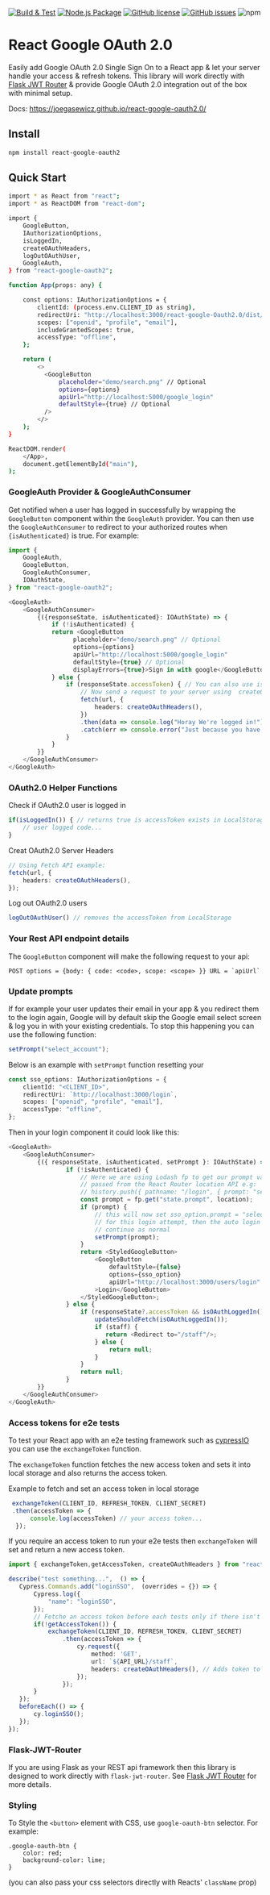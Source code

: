 [![Build & Test](https://github.com/joegasewicz/react-google-oauth2.0/actions/workflows/test.yml/badge.svg)](https://github.com/joegasewicz/react-google-oauth2.0/actions/workflows/test.yml)
[![Node.js Package](https://github.com/joegasewicz/react-google-oauth2.0/actions/workflows/main.yml/badge.svg)](https://github.com/joegasewicz/react-google-oauth2.0/actions/workflows/main.yml)
[![GitHub license](https://img.shields.io/github/license/joegasewicz/react-google-oauth2.0)](https://github.com/joegasewicz/react-google-oauth2.0/blob/main/LICENSE)
[![GitHub issues](https://img.shields.io/github/issues/joegasewicz/react-google-oauth2.0)](https://github.com/joegasewicz/react-google-oauth2.0/issues)
![npm](https://img.shields.io/npm/v/react-google-oauth2)

# React Google OAuth 2.0
Easily add Google OAuth 2.0 Single Sign On to a React app & let your server handle your access & refresh tokens.
This library will work directly with [Flask JWT Router](https://github.com/joegasewicz/flask-jwt-router) & provide
Google OAuth 2.0 integration out of the box with minimal setup.

Docs: https://joegasewicz.github.io/react-google-oauth2.0/

## Install
```bash
npm install react-google-oauth2
```


## Quick Start
```bash
import * as React from "react";
import * as ReactDOM from "react-dom";

import {
    GoogleButton,
    IAuthorizationOptions,
    isLoggedIn,
    createOAuthHeaders,
    logOutOAuthUser,
    GoogleAuth,
} from "react-google-oauth2";

function App(props: any) {

    const options: IAuthorizationOptions = {
        clientId: (process.env.CLIENT_ID as string),
        redirectUri: "http://localhost:3000/react-google-Oauth2.0/dist/index.html",
        scopes: ["openid", "profile", "email"],
        includeGrantedScopes: true,
        accessType: "offline",
    };

    return (
        <>
          <GoogleButton
              placeholder="demo/search.png" // Optional
              options={options}
              apiUrl="http://localhost:5000/google_login"
              defaultStyle={true} // Optional
          />
        </>
    );
}

ReactDOM.render(
    </App>,
    document.getElementById("main"),
);
```
### GoogleAuth Provider & GoogleAuthConsumer
Get notified when a user has logged in successfully by wrapping the
`GoogleButton` component within the `GoogleAuth` provider.
You can then use the `GoogleAuthConsumer` to redirect to your authorized routes
when `{isAuthenticated}` is true.
For example:
```typescript jsx
import {
    GoogleAuth,
    GoogleButton,
    GoogleAuthConsumer,
    IOAuthState,
} from "react-google-oauth2";

<GoogleAuth>
    <GoogleAuthConsumer>
        {({responseState, isAuthenticated}: IOAuthState) => {
            if (!isAuthenticated) {
            return <GoogleButton
                  placeholder="demo/search.png" // Optional
                  options={options}
                  apiUrl="http://localhost:5000/google_login"
                  defaultStyle={true} // Optional
                  displayErrors={true}>Sign in with google</GoogleButton>;
            } else {
                if (responseState.accessToken) { // You can also use isOAuthLoggedIn()
                    // Now send a request to your server using  createOAuthHeaders() function
                    fetch(url, {
                        headers: createOAuthHeaders(),
                    })
                    .then(data => console.log("Horay We're logged in!"))
                    .catch(err => console.error("Just because you have a gmail account doesn't mean you have access!"))
                }
            }
        }}
    </GoogleAuthConsumer>
</GoogleAuth>

```
### OAuth2.0 Helper Functions
Check if OAuth2.0 user is logged in
```typescript jsx
if(isLoggedIn()) { // returns true is accessToken exists in LocalStorage
    // user logged code...
}
```
Creat OAuth2.0 Server Headers
```typescript jsx
// Using Fetch API example:
fetch(url, {
    headers: createOAuthHeaders(),
});
```
Log out OAuth2.0 users
```typescript jsx
logOutOAuthUser() // removes the accessToken from LocalStorage
```

### Your Rest API endpoint details
The `GoogleButton` component will make the following request to your api:
```
POST options = {body: { code: <code>, scope: <scope> }} URL = `apiUrl`
```

### Update prompts
If for example your user updates their email in your app & you redirect them
to the login again, Google will by default skip the Google email select screen
& log you in with your existing credentials. To stop this happening you can use the following function:

```typescript
setPrompt("select_account");
```

Below is an example with `setPrompt` function resetting your 
```typescript
const sso_options: IAuthorizationOptions = {
    clientId: "<CLIENT_ID>",
    redirectUri: `http://localhost:3000/login`,
    scopes: ["openid", "profile", "email"],
    accessType: "offline",
};
```
Then in your login component it could look like this:
```typescript
<GoogleAuth>
    <GoogleAuthConsumer>
        {({ responseState, isAuthenticated, setPrompt }: IOAuthState) => {
                if (!isAuthenticated) {
                    // Here we are using Lodash fp to get our prompt value
                    // passed from the React Router location API e.g:
                    // history.push({ pathname: "/login", { prompt: "select_account" });
                    const prompt = fp.get("state.prompt", location);
                    if (prompt) {
                        // this will now set sso_option.prompt = "select_account"
                        // for this login attempt, then the auto login flow will
                        // continue as normal
                        setPrompt(prompt);
                    }
                    return <StyledGoogleButton>
                        <GoogleButton
                            defaultStyle={false}
                            options={sso_option}
                            apiUrl="http://localhost:3000/users/login"
                        >Login</GoogleButton>
                    </StyledGoogleButton>;
                } else {
                    if (responseState?.accessToken && isOAuthLoggedIn()) {
                        updateShouldFetch(isOAuthLoggedIn());
                        if (staff) {
                           return <Redirect to="/staff"/>;
                        } else {
                            return null;
                        }
                    }
                    return null;
                }
        }}
    </GoogleAuthConsumer>
</GoogleAuth>
```

### Access tokens for e2e tests
To test your React app with an e2e testing framework such as [cypressIO](https://www.cypress.io/)
you can use the `exchangeToken` function.

The `exchangeToken` function fetches the new access token and sets it into local storage and also
returns the access token.

Example to fetch and set an access token in local storage
 ```typescript
  exchangeToken(CLIENT_ID, REFRESH_TOKEN, CLIENT_SECRET)
  .then(accessToken => {
       console.log(accessToken) // your access token...
   });
 ```
 If you require an access token to run your e2e tests then `exchangeToken` will set and return a new access token.
 ```typescript
import { exchangeToken,getAccessToken, createOAuthHeaders } from "react-google-oauth2";

describe("test something...",  () => {
    Cypress.Commands.add("loginSSO",  (overrides = {}) => {
        Cypress.log({
            "name": "loginSSO",
        });
        // Fetche an access token before each tests only if there isn't one present
        if(!getAccessToken()) { 
            exchangeToken(CLIENT_ID, REFRESH_TOKEN, CLIENT_SECRET)
                .then(accessToken => {
                    cy.request({
                        method: 'GET',
                        url: `${API_URL}/staff`,
                        headers: createOAuthHeaders(), // Adds token to Authorization headers
                    });
                });
        }
    });
    beforeEach(() => {
        cy.loginSSO(); 
    });
});

 ```

### Flask-JWT-Router
If you are using Flask as your REST api framework then this library is designed to work
directly with `flask-jwt-router`. See [Flask JWT Router](https://github.com/joegasewicz/flask-jwt-router)
for more details.


### Styling
To Style the `<button>` element with CSS, use `google-oauth-btn` selector. For example:
```
.google-oauth-btn {
    color: red;
    background-color: lime;
}
```
(you can also pass your css selectors directly with Reacts' `className` prop)
